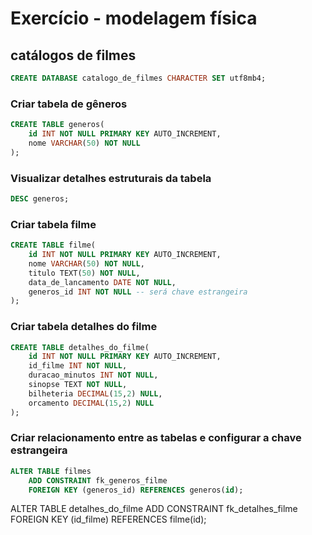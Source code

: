 # Exercício - modelagem física

## catálogos de filmes 

```sql
CREATE DATABASE catalogo_de_filmes CHARACTER SET utf8mb4;
```

### Criar tabela de gêneros

```sql
CREATE TABLE generos(
    id INT NOT NULL PRIMARY KEY AUTO_INCREMENT,
    nome VARCHAR(50) NOT NULL
);
```

### Visualizar detalhes estruturais da tabela
```sql
DESC generos;
```

### Criar tabela filme

```sql
CREATE TABLE filme(
    id INT NOT NULL PRIMARY KEY AUTO_INCREMENT,
    nome VARCHAR(50) NOT NULL, 
    titulo TEXT(50) NOT NULL,
    data_de_lancamento DATE NOT NULL,
    generos_id INT NOT NULL -- será chave estrangeira
);
```

### Criar tabela detalhes do filme

```sql
CREATE TABLE detalhes_do_filme(
    id INT NOT NULL PRIMARY KEY AUTO_INCREMENT,
    id_filme INT NOT NULL, 
    duracao_minutos INT NOT NULL,
    sinopse TEXT NOT NULL,
    bilheteria DECIMAL(15,2) NULL, 
    orcamento DECIMAL(15,2) NULL
);
```



### Criar relacionamento entre as tabelas e configurar a chave estrangeira

```sql
ALTER TABLE filmes
    ADD CONSTRAINT fk_generos_filme
    FOREIGN KEY (generos_id) REFERENCES generos(id);
```

ALTER TABLE detalhes_do_filme
    ADD CONSTRAINT fk_detalhes_filme
    FOREIGN KEY (id_filme) REFERENCES filme(id);